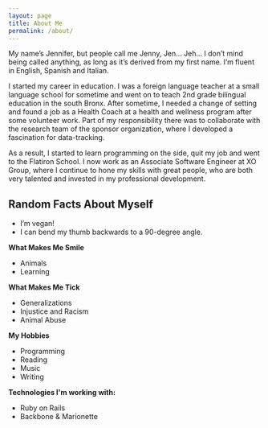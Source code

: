 ```yaml
---
layout: page
title: About Me
permalink: /about/
---
```


My name’s Jennifer, but people call me Jenny, Jen… Jeh… I don’t mind being called anything, as long as it’s derived from my first name. I’m fluent in English, Spanish and Italian.

I started my career in education.  I was a foreign language teacher at a small language school for sometime and went on to teach 2nd grade bilingual education in the south Bronx. After sometime, I needed a change of setting and found a job as a Health Coach at a health and wellness program after some volunteer work.  Part of my responsibility there was to collaborate with the research team of the sponsor organization, where I developed a fascination for data-tracking.

As a result, I started to learn programming on the side, quit my job and went to the Flatiron School.  I now work as an Associate Software Engineer at XO Group, where I continue to hone my skills with great people, who are both very talented and invested in my professional development.

Random Facts About Myself
---
- I’m vegan!
- I can bend my thumb backwards to a 90-degree angle.

__What Makes Me Smile__<br>

- Animals
- Learning

__What Makes Me Tick__<br>

- Generalizations
- Injustice and Racism
- Animal Abuse

__My Hobbies__<br>

- Programming
- Reading
- Music
- Writing

__Technologies I'm working with:__

- Ruby on Rails
- Backbone & Marionette